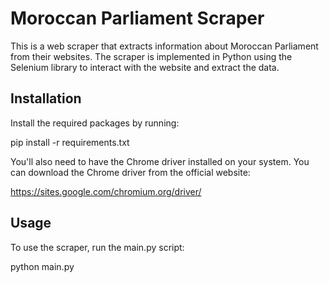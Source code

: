 # Moroccan Parliament Scraper

This is a web scraper that extracts information about Moroccan Parliament from their websites. The scraper is implemented in Python using the Selenium library to interact with the website and extract the data.

## Installation

Install the required packages by running:

pip install -r requirements.txt

You'll also need to have the Chrome driver installed on your system. You can download the Chrome driver from the official website:

<https://sites.google.com/chromium.org/driver/>

## Usage

To use the scraper, run the main.py script:

python main.py
